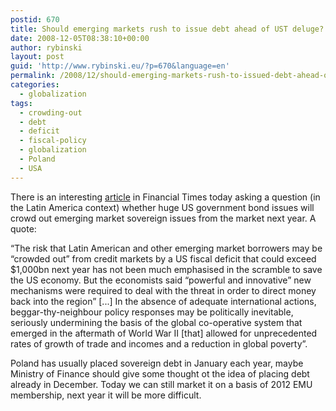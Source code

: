 ```yaml
---
postid: 670
title: Should emerging markets rush to issue debt ahead of UST deluge?
date: 2008-12-05T08:38:10+00:00
author: rybinski
layout: post
guid: 'http://www.rybinski.eu/?p=670&language=en'
permalink: /2008/12/should-emerging-markets-rush-to-issued-debt-ahead-of-ust-deluge/
categories:
  - globalization
tags:
  - crowding-out
  - debt
  - deficit
  - fiscal-policy
  - globalization
  - Poland
  - USA
---
```

There is an interesting [article](http://www.ft.com/cms/s/0/7b29a13e-c22a-11dd-a350-000077b07658.html) in Financial Times today asking a question (in the Latin America context) whether huge US government bond issues will crowd out emerging market sovereign issues from the market next year. A quote:

“The risk that Latin American and other emerging market borrowers may be “crowded out” from credit markets by a US fiscal deficit that could exceed $1,000bn next year has not been much emphasised in the scramble to save the US economy. But the economists said “powerful and innovative” new mechanisms were required to deal with the threat in order to direct money back into the region” [...] In the absence of adequate international actions, beggar-thy-neighbour policy responses may be politically inevitable, seriously undermining the basis of the global co-operative system that emerged in the aftermath of World War II [that] allowed for unprecedented rates of growth of trade and incomes and a reduction in global poverty”.

Poland has usually placed sovereign debt in January each year, maybe Ministry of Finance should give some thought ot the idea of placing debt already in December. Today we can still market it on a basis of 2012 EMU membership, next year it will be more difficult.

 

